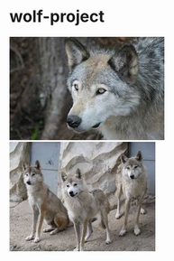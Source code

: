  # wolf-project
<img src="https://raw.githubusercontent.com/shellz108/wolf-project/master/images.jpg/wolf.jpg">
<img src="images/wolfPack.jpg">
